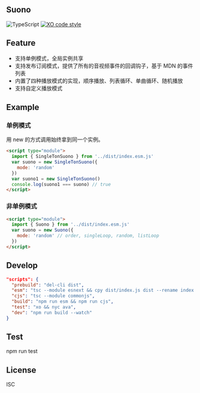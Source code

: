 ## Suono

![TypeScript](https://img.shields.io/badge/-TypeScript-007ACC?style=flat-square&logo=typescript)
[![XO code style](https://img.shields.io/badge/code_style-XO-5ed9c7.svg)](https://github.com/xojs/xo)

## Feature

- 支持单例模式，全局实例共享
- 支持发布订阅模式，提供了所有的音视频事件的回调钩子，基于 MDN 的事件列表
- 内置了四种播放模式的实现，顺序播放、列表循环、单曲循环、随机播放
- 支持自定义播放模式

## Example

### 单例模式

用 new 的方式调用始终拿到同一个实例。
```html
<script type="module">
  import { SingleTonSuono } from '../dist/index.esm.js'
  var suono = new SingleTonSuono({
    mode: 'random'
  })
  var suono1 = new SingleTonSuono()
  console.log(suono1 === suono) // true
</script>
```

### 非单例模式

```html
<script type="module">
  import { Suono } from '../dist/index.esm.js'
  var suono = new Suono({
    mode: 'random' // order, singleLoop, random, listLoop
  })
</script>
```

## Develop

```json
"scripts": {
  "prebuild": "del-cli dist",
  "esm": "tsc --module esnext && cpy dist/index.js dist --rename index.esm.js",
  "cjs": "tsc --module commonjs",
  "build": "npm run esm && npm run cjs",
  "test": "xo && nyc ava",
  "dev": "npm run build --watch"
}
```

## Test

npm run test

## License

ISC